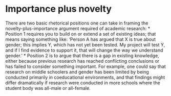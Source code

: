 # Importance plus novelty
There are two basic rhetorical positions one can take in framing the novelty-plus-importance argument required of academic research:
	* 	Position 1 requires you to build on or extend a set of existing ideas; that means saying something like: ‘Person A has argued that X is true about gender; this implies Y, which has not yet been tested. My project will test Y, and if I find evidence to support it, that will change the way we understand gender.’
	* 	Position 2 is to argue that there is a gap in existing knowledge, either because previous research has reached conflicting conclusions or has failed to consider something important. For example, one could say that research on middle schoolers and gender has been limited by being conducted primarily in coeducational environments, and that findings might differ dramatically if research were conducted in more schools where the student body was all-male or all-female.
<!-- #p1 -->


<!-- #work -->

<!-- {BearID:DA2CA6D0-686A-44B8-87A5-C4C1A1B70800-7289-000007109CA1359C} -->
